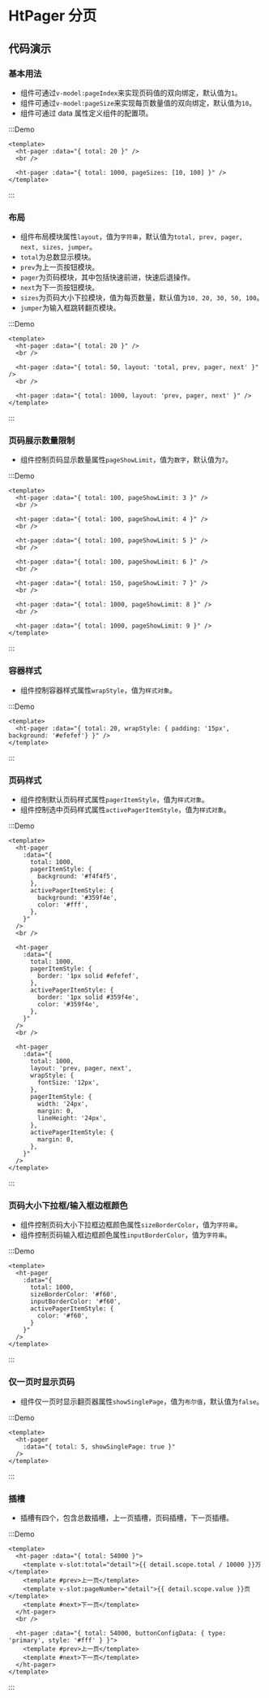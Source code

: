# HtPager 分页

## 代码演示

### 基本用法

- 组件可通过`v-model:pageIndex`来实现页码值的双向绑定，默认值为`1`。
- 组件可通过`v-model:pageSize`来实现每页数量值的双向绑定，默认值为`10`。
- 组件可通过 data 属性定义组件的配置项。

:::Demo
```vue demo
<template>
  <ht-pager :data="{ total: 20 }" />
  <br />

  <ht-pager :data="{ total: 1000, pageSizes: [10, 100] }" />
</template>
```
:::

### 布局

- 组件布局模块属性`layout`，值为`字符串`，默认值为`total, prev, pager, next, sizes, jumper`。
- `total`为总数显示模块。
- `prev`为上一页按钮模块。
- `pager`为页码模块，其中包括快速前进，快速后退操作。
- `next`为下一页按钮模块。
- `sizes`为页码大小下拉模块，值为每页数量，默认值为`10, 20, 30, 50, 100`。
- `jumper`为输入框跳转翻页模块。

:::Demo
```vue demo
<template>
  <ht-pager :data="{ total: 20 }" />
  <br />

  <ht-pager :data="{ total: 50, layout: 'total, prev, pager, next' }" />
  <br />

  <ht-pager :data="{ total: 1000, layout: 'prev, pager, next' }" />
</template>
```
:::
 

### 页码展示数量限制

- 组件控制页码显示数量属性`pageShowLimit`，值为`数字`，默认值为`7`。

:::Demo
```vue demo
<template>
  <ht-pager :data="{ total: 100, pageShowLimit: 3 }" />
  <br />

  <ht-pager :data="{ total: 100, pageShowLimit: 4 }" />
  <br />

  <ht-pager :data="{ total: 100, pageShowLimit: 5 }" />
  <br />

  <ht-pager :data="{ total: 100, pageShowLimit: 6 }" />
  <br />

  <ht-pager :data="{ total: 150, pageShowLimit: 7 }" />
  <br />

  <ht-pager :data="{ total: 1000, pageShowLimit: 8 }" />
  <br />

  <ht-pager :data="{ total: 1000, pageShowLimit: 9 }" />
</template>
```
:::


### 容器样式

- 组件控制容器样式属性`wrapStyle`，值为`样式对象`。


:::Demo
```vue demo
<template>
  <ht-pager :data="{ total: 20, wrapStyle: { padding: '15px', background: '#efefef'} }" />
</template>
```
:::


### 页码样式

- 组件控制默认页码样式属性`pagerItemStyle`，值为`样式对象`。
- 组件控制选中页码样式属性`activePagerItemStyle`，值为`样式对象`。

:::Demo
```vue demo
<template>
  <ht-pager
    :data="{
      total: 1000,
      pagerItemStyle: {
        background: '#f4f4f5',
      },
      activePagerItemStyle: {
        background: '#359f4e',
        color: '#fff',
      },
    }"
  />
  <br />

  <ht-pager
    :data="{
      total: 1000,
      pagerItemStyle: {
        border: '1px solid #efefef',
      },
      activePagerItemStyle: {
        border: '1px solid #359f4e',
        color: '#359f4e',
      },
    }"
  />
  <br />

  <ht-pager
    :data="{
      total: 1000,
      layout: 'prev, pager, next',
      wrapStyle: {
        fontSize: '12px',
      },
      pagerItemStyle: {
        width: '24px',
        margin: 0,
        lineHeight: '24px',
      },
      activePagerItemStyle: {
        margin: 0,
      },
    }"
  />
</template>
```
:::

### 页码大小下拉框/输入框边框颜色

- 组件控制页码大小下拉框边框颜色属性`sizeBorderColor`，值为`字符串`。
- 组件控制页码输入框边框颜色属性`inputBorderColor`，值为`字符串`。

:::Demo
```vue demo
<template>
  <ht-pager
    :data="{
      total: 1000,
      sizeBorderColor: '#f60',
      inputBorderColor: '#f60',
      activePagerItemStyle: {
        color: '#f60',
      }
    }"
  />
</template>
```
:::

### 仅一页时显示页码

- 组件仅一页时显示翻页器属性`showSinglePage`，值为`布尔值`，默认值为`false`。



:::Demo
```vue demo
<template>
  <ht-pager
    :data="{ total: 5, showSinglePage: true }"
  />
</template>
```
:::

### 插槽

- 插槽有四个，包含总数插槽，上一页插槽，页码插槽，下一页插槽。


:::Demo
```vue demo
<template>
  <ht-pager :data="{ total: 54000 }">
    <template v-slot:total="detail">{{ detail.scope.total / 10000 }}万</template>
    <template #prev>上一页</template>
    <template v-slot:pageNumber="detail">{{ detail.scope.value }}页</template>
    <template #next>下一页</template>
  </ht-pager>
  <br />

  <ht-pager :data="{ total: 54000, buttonConfigData: { type: 'primary', style: '#fff' } }">
    <template #prev>上一页</template>
    <template #next>下一页</template>
  </ht-pager>
</template>
```
:::